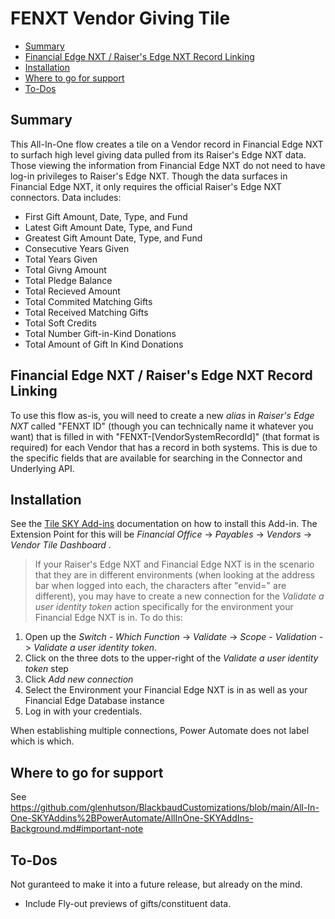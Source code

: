 # FENXT Vendor Giving Tile

<!-- vscode-markdown-toc -->
* [Summary](#Summary)
* [Financial Edge NXT / Raiser's Edge NXT Record Linking](#FinancialEdgeNXTRaisersEdgeNXTRecordLinking)
* [Installation](#Installation)
* [Where to go for support](#Wheretogoforsupport)
* [To-Dos](#To-Dos)

<!-- vscode-markdown-toc-config
	numbering=false
	autoSave=false
	/vscode-markdown-toc-config -->
<!-- /vscode-markdown-toc -->

## <a name='Summary'></a>Summary
This All-In-One flow creates a tile on a Vendor record in Financial Edge NXT to surfach high level giving data pulled from its Raiser's Edge NXT data. Those viewing the information from Financial Edge NXT do not need to have log-in privileges to Raiser's Edge NXT.  Though the data surfaces in Financial Edge NXT, it only requires the official Raiser's Edge NXT connectors. Data includes:
* First Gift Amount, Date, Type, and Fund
* Latest Gift Amount Date, Type, and Fund
* Greatest Gift Amount Date, Type, and Fund
* Consecutive Years Given
* Total Years Given
* Total Givng Amount
* Total Pledge Balance
* Total Recieved Amount
* Total Commited Matching Gifts
* Total Received Matching Gifts
* Total Soft Credits
* Total Number Gift-in-Kind Donations
* Total Amount of Gift In Kind Donations

## <a name='FinancialEdgeNXTRaisersEdgeNXTRecordLinking'></a>Financial Edge NXT / Raiser's Edge NXT Record Linking
To use this flow as-is, you will need to create a new _alias_ in _Raiser's Edge NXT_ called "FENXT ID" (though you can technically  name it whatever you want) that is filled in with "FENXT-[VendorSystemRecordId]" (that format is required) for each Vendor that has a record in both systems.  This is due to the specific fields that are available for searching in the Connector and Underlying API.  

## <a name='Installation'></a>Installation
See the [Tile SKY Add-ins](https://github.com/glenhutson/BlackbaudCustomizations/blob/main/All-In-One-SKYAddins%2BPowerAutomate/TileSKYAddins.md) documentation on how to install this Add-in.  The Extension Point for this will be _Financial Office_ -> _Payables_ -> _Vendors_ -> _Vendor Tile Dashboard_ . 

> If your Raiser's Edge NXT and Financial Edge NXT is in the scenario that they are in different environments (when looking at the address bar when logged into each, the characters after "envid=" are different), you may have to create a new connection for the _Validate a user identity token_ action specifically for the environment your Financial Edge NXT is in.  To do this:
 1. Open up the _Switch - Which Function_ -> _Validate_ -> _Scope - Validation_ -> _Validate a user identity token_.  
 2. Click on the three dots to the upper-right of the _Validate a user identity token_ step
 3. Click _Add new connection_
 4. Select the Environment your Financial Edge NXT is in as well as your Financial Edge Database instance
 5. Log in with your credentials. 

 When establishing multiple connections, Power Automate does not label which is which. 


## <a name='Wheretogoforsupport'></a>Where to go for support
See https://github.com/glenhutson/BlackbaudCustomizations/blob/main/All-In-One-SKYAddins%2BPowerAutomate/AllInOne-SKYAddIns-Background.md#important-note

## <a name='To-Dos'></a>To-Dos
Not guranteed to make it into a future release, but already on the mind. 
* Include Fly-out previews of gifts/constituent data. 